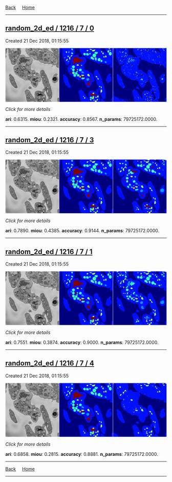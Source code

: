 
[Back](..)&nbsp;&nbsp;&nbsp;&nbsp;&nbsp;[Home](https://leapmanlab.github.io/snapshots)

---

<div class="summary"><a href="0"><h2>random_2d_ed / 1216 / 7 / 0</h2></a><p>Created 21 Dec 2018, 01:15:55
</p><a href="0"><img src="0/media/summary.png" align="center"></a><p>
<i>Click for more details</i>
</p></div>

**ari**: 0.6315. **miou**: 0.2321. **accuracy**: 0.8567. **n_params**: 79725172.0000. 

---

<div class="summary"><a href="3"><h2>random_2d_ed / 1216 / 7 / 3</h2></a><p>Created 21 Dec 2018, 01:15:55
</p><a href="3"><img src="3/media/summary.png" align="center"></a><p>
<i>Click for more details</i>
</p></div>

**ari**: 0.7890. **miou**: 0.4385. **accuracy**: 0.9144. **n_params**: 79725172.0000. 

---

<div class="summary"><a href="1"><h2>random_2d_ed / 1216 / 7 / 1</h2></a><p>Created 21 Dec 2018, 01:15:55
</p><a href="1"><img src="1/media/summary.png" align="center"></a><p>
<i>Click for more details</i>
</p></div>

**ari**: 0.7551. **miou**: 0.3874. **accuracy**: 0.9000. **n_params**: 79725172.0000. 

---

<div class="summary"><a href="4"><h2>random_2d_ed / 1216 / 7 / 4</h2></a><p>Created 21 Dec 2018, 01:15:55
</p><a href="4"><img src="4/media/summary.png" align="center"></a><p>
<i>Click for more details</i>
</p></div>

**ari**: 0.6858. **miou**: 0.2815. **accuracy**: 0.8881. **n_params**: 79725172.0000. 

---

[Back](..)&nbsp;&nbsp;&nbsp;&nbsp;&nbsp;[Home](https://leapmanlab.github.io/snapshots)

---